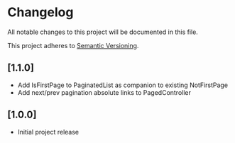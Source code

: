 # Changelog

All notable changes to this project will be documented in this file.

This project adheres to [Semantic Versioning](http://semver.org/).

## [1.1.0]

- Add IsFirstPage to PaginatedList as companion to existing NotFirstPage
- Add next/prev pagination absolute links to PagedController

## [1.0.0]

- Initial project release
